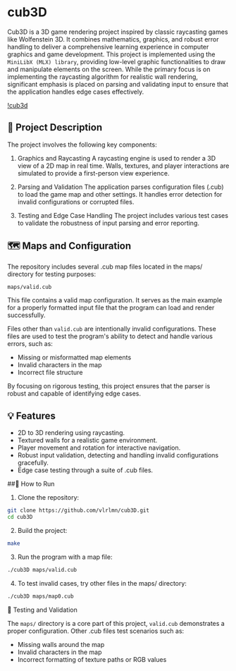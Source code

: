 # cub3D

Cub3D is a 3D game rendering project inspired by classic raycasting games like Wolfenstein 3D. It combines mathematics, graphics, and robust error handling to deliver a comprehensive learning experience in computer graphics and game development.
This project is implemented using the `MiniLibX (MLX) library`, providing low-level graphic functionalities to draw and manipulate elements on the screen. While the primary focus is on implementing the raycasting algorithm for realistic wall rendering, significant emphasis is placed on parsing and validating input to ensure that the application handles edge cases effectively.

[!cub3d](https://github.com/vlrlmn/cub3D/blob/main/img/screen.gif)
## 📜 Project Description

The project involves the following key components:
1. Graphics and Raycasting
A raycasting engine is used to render a 3D view of a 2D map in real time. Walls, textures, and player interactions are simulated to provide a first-person view experience.

2. Parsing and Validation
The application parses configuration files (.cub) to load the game map and other settings. It handles error detection for invalid configurations or corrupted files.

3. Testing and Edge Case Handling
The project includes various test cases to validate the robustness of input parsing and error reporting.

## 🗺️ Maps and Configuration
The repository includes several .cub map files located in the maps/ directory for testing purposes:
```bash
maps/valid.cub
```
This file contains a valid map configuration. It serves as the main example for a properly formatted input file that the program can load and render successfully. 

Files other than `valid.cub` are intentionally invalid configurations. These files are used to test the program's ability to detect and handle various errors, such as:
- Missing or misformatted map elements
- Invalid characters in the map
- Incorrect file structure

By focusing on rigorous testing, this project ensures that the parser is robust and capable of identifying edge cases.
## 💡 Features

- 2D to 3D rendering using raycasting.
- Textured walls for a realistic game environment.
- Player movement and rotation for interactive navigation.
- Robust input validation, detecting and handling invalid configurations gracefully.
- Edge case testing through a suite of .cub files.

##🚀 How to Run

1. Clone the repository:
```bash
git clone https://github.com/vlrlmn/cub3D.git
cd cub3D
```

2. Build the project:
```bash
make
```

3. Run the program with a map file:
```bash
./cub3D maps/valid.cub
```

4. To test invalid cases, try other files in the maps/ directory:
```bash
./cub3D maps/map0.cub
```

🧪 Testing and Validation

The `maps/` directory is a core part of this project, `valid.cub` demonstrates a proper configuration.
Other .cub files test scenarios such as:
- Missing walls around the map
- Invalid characters in the map
- Incorrect formatting of texture paths or RGB values
